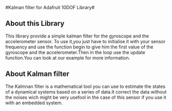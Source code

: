 #Kalman filter for Adafruit 10DOF Library#

## About this Library ##

This library provide a simple kalman filter for the gyroscope and the accelerometer sensor. To use it,you just have to initialise it with your sensor frequency and use the function begin to give him the first value of the gyroscope and the accelerometer.Then in the loop use the update function.You can look at our example for more information.

## About Kalman filter ##

The Kalmnan filter is a mathematical tool you can use to estimate the states of a dynamical systems based on a series of data.It correct the data without the noises wich might be very usefool in the case of this sensor if you use it with an embedded system.
